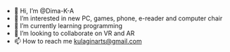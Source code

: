 - 👋 Hi, I’m @Dima-K-A
- 👀 I’m interested in new PC, games, phone, e-reader and computer chair
- 🌱 I’m currently learning programming
- 💞️ I’m looking to collaborate on VR and AR
- 📫 How to reach me kulaginarts@gmail.com

<!---
Dima-K-A/Dima-K-A is a ✨ special ✨ repository because its `README.md` (this file) appears on your GitHub profile.
You can click the Preview link to take a look at your changes.
--->
